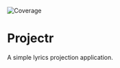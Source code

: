 ![Coverage](https://github.com/briankiragu/projectr/blob/main/.github/workflows/coverage.yml/badge.svg)


# Projectr

A simple lyrics projection application.
